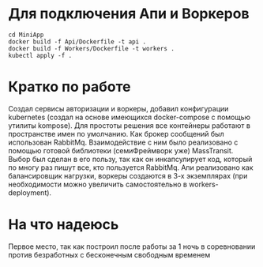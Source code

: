 # Для подключения Апи и Воркеров
```
cd MiniApp
docker build -f Api/Dockerfile -t api .
docker build -f Workers/Dockerfile -t workers .
kubectl apply -f .
```

# Кратко по работе
Создал сервисы авторизации и воркеры, добавил конфигурации kubernetes (создал на основе имеющихся docker-compose с помощью утилиты kompose). Для простоты решения все контейнеры работают в пространстве имен по умолчанию. Как брокер сообщений был использован RabbitMq. Взаимодействие с ним было реализовано с помощью готовой библиотеки (семиФреймворк уже) MassTransit. Выбор был сделан в его пользу, так как он инкапсулирует код, который по многу раз пишут все, кто пользуется RabbitMq. Апи реализовано как балансировщик нагрузки, воркеры создаются в 3-х экземплярах (при необходимости можно увеличить самостоятельно в workers-deployment). 

# На что надеюсь
Первое место, так как построил после работы за 1 ночь в соревновании против безработных с бесконечным свободным временем
